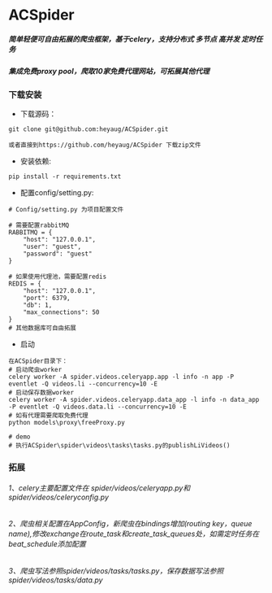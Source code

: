 # ACSpider
##### 简单轻便可自由拓展的爬虫框架，基于celery，支持分布式 多节点 高并发 定时任务
##### 集成免费proxy pool，爬取10家免费代理网站，可拓展其他代理
### 下载安装
* 下载源码：

```shell
git clone git@github.com:heyaug/ACSpider.git

或者直接到https://github.com/heyaug/ACSpider 下载zip文件
```

* 安装依赖:

```shell
pip install -r requirements.txt
```

* 配置config/setting.py:

```shell
# Config/setting.py 为项目配置文件

# 需要配置rabbitMQ
RABBITMQ = {
    "host": "127.0.0.1",
    "user": "guest",
    "password": "guest"
}

# 如果使用代理池，需要配置redis
REDIS = {
    "host": "127.0.0.1",
    "port": 6379,
    "db": 1,
    "max_connections": 50
}
# 其他数据库可自由拓展
```

* 启动

```shell
在ACSpider目录下：
# 启动爬虫worker
celery worker -A spider.videos.celeryapp.app -l info -n app -P eventlet -Q videos.li --concurrency=10 -E
# 启动保存数据worker
celery worker -A spider.videos.celeryapp.data_app -l info -n data_app -P eventlet -Q videos.data.li --concurrency=10 -E
# 如有代理需要爬取免费代理
python models\proxy\freeProxy.py

# demo
# 执行ACSpider\spider\videos\tasks\tasks.py的publishLiVideos()
```

### 拓展
###### 1、celery主要配置文件在 spider/videos/celeryapp.py和spider/videos/celeryconfig.py
###### 2、爬虫相关配置在AppConfig，新爬虫在bindings增加(routing key，queue name),修改exchange在route_task和create_task_queues处，如需定时任务在beat_schedule添加配置
###### 3、爬虫写法参照spider/videos/tasks/tasks.py，保存数据写法参照spider/videos/tasks/data.py

